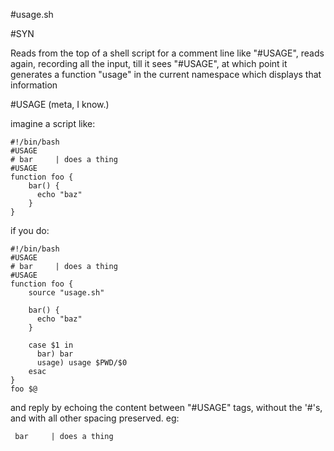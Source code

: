 #usage.sh

#SYN

Reads from the top of a shell script for a comment line like "#USAGE", reads 
again, recording all the input, till it sees "#USAGE", at which point it generates
a function "usage" in the current namespace which displays that information

#USAGE
(meta, I know.)

imagine a script like:

    #!/bin/bash
    #USAGE
    # bar     | does a thing
    #USAGE
    function foo {
        bar() {
          echo "baz"
        }
    }

if you do:

    #!/bin/bash
    #USAGE
    # bar     | does a thing
    #USAGE
    function foo {
        source "usage.sh"

        bar() {
          echo "baz"
        }
        
        case $1 in 
          bar) bar
          usage) usage $PWD/$0
        esac
    }
    foo $@

and reply by echoing the content between "#USAGE" tags, without the '#'s, and 
with all other spacing preserved. eg:

     bar     | does a thing


